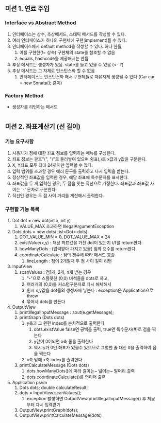 
## 미션 1. 연료 주입
### Interface vs Abstract Method
1. 인터페이스는 상수, 추상메서드, 스태틱 메서드를 작성할 수 있다.
2. 여러 인터페이스가 하나의 구현체에 구현(implement)될 수 있다.
3. 인터페이스에서 default method를 작성할 수 있다. 허나 한들,
   1. 이를 구현한(!= 상속) 구현체의 state를 참조할 수 없음
   2. equals, hashcode를 제공해서는 안됨
4. 추상 메서드는 생성자가 있음. state를 들고 있을 수 있음 (<- ?)
5. 추상 메서드는 그 자체로 인스턴스화 할 수 없음
   1. 인터페이스는 인스턴스화 해서 구현체들로 자유자제 생성될 수 있다 (Car car = new Sonata(); 같이)

### Factory Method
* 생성자를 리턴하는 메서드
#

## 미션 2. 좌표계산기 (선 길이)
### 기능 요구사항
1. 사용자가 점에 대한 좌표 정보를 입력하는 메뉴를 구성한다.
2. 좌표 정보는 괄호"(", ")"로 둘러쌓여 있으며 쉼표(,)로 x값과 y값을 구분한다.
3. X, Y좌표 모두 최대 24까지만 입력할 수 있다.
4. 입력 범위를 초과할 경우 에러 문구를 출력하고 다시 입력을 받는다.
5. 정상적인 좌표값을 입력한 경우, 해당 좌표에 특수문자를 표시한다.
6. 좌표값을 두 개 입력한 경우, 두 점을 잇는 직선으로 가정한다. 좌표값과 좌표값 사이는 '-' 문자로 구분한다.
7. 직선인 경우는 두 점 사이 거리를 계산해서 출력한다.

### 구현할 기능 목록
1. Dot dot = new dot(int x, int y)
   1. VALUE_MAX 초과하면 IllegalArgumentException
2. Dots dots = new dots(List$<$Dot$>$ dots)
   1. DOT_VALUE_MIN = 0, DOT_VALUE_MAX = 24
   2. existValue(x,y) : 해당 좌표값을 가진 dot이 있는지 t/f를 return한다.
   3. howManyDots : (입력받아 가지고 있을) 점의 갯수를 return한다.
   4. coordinateCalculate : 점의 갯수에 따라 메서드 호출
      1. lineLength : 점이 2개일때 두 점 사이 길이 리턴
3. InputView
   1. scanValues : 점1개, 2개, n개 받는 경우
      1. "-"으로 스플릿한 (0,0) 녀석들을 dots로 하고,
      2. 여러개의 (0,0)를 커스텀구분자로 다시 해체해서
      3. 원시 x,y값을 dot들의 생성자에 넣는다 : exception은 Application으로 throw
      4. 묶어서 dots를 만든다
4. OutputView
   1. printIllegalInputMessage : sout(e.getMessage);
   2. printGraph (Dots dots)
      1. y축과 그 왼편 index를 순차적으로 출력한다 
         1. dots.existValue false면 공백을 출력, true면 특수문자(#)로 점을 찍는다
         2. y값이 0이되면 x축 줄을 출력한다
         3. 역시 y가 0인 좌표가 있을수 있으므로 그럴땐 줄 대신 #을 출력하여 점을 찍는다
      2. x축 밑에 x축 index를 출력한다
   3. printCalculateMessage (Dots dots)
      1. dots.howManyDots()에 따라 길이는~ 넓이는~ 말머리 출력
      2. dots.coordinateCalculate()를 연이어 출력
6. Application psvm
   1. Dots dots; double calculateResult;
   2. dots = InputView.scanValues();
      1. exception 발생하면 OutputView.printIllegalInputMessage() 후 처음부터 다시 입력받기
   3. OutputView.printGraph(dots);
   4. OutputView.printCalculateMessage(dots)